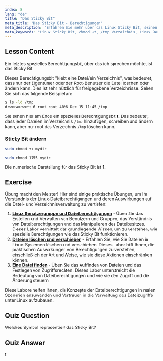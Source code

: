 ```yaml
---
index: 8
lang: "de"
title: "Das Sticky Bit"
meta_title: "Das Sticky Bit - Berechtigungen"
meta_description: "Erfahren Sie mehr über das Linux Sticky Bit, seinen Zweck in freigegebenen Verzeichnissen wie /tmp und wie Sie es mit chmod setzen. Verstehen Sie diese wichtige Dateiberechtigung!"
meta_keywords: "Linux Sticky Bit, chmod +t, /tmp Verzeichnis, Linux Berechtigungen, Dateisicherheit, Linux Tutorial, Linux für Anfänger"
---
```


## Lesson Content

Ein letztes spezielles Berechtigungsbit, über das ich sprechen möchte, ist das Sticky Bit.

Dieses Berechtigungsbit "klebt eine Datei/ein Verzeichnis", was bedeutet, dass nur der Eigentümer oder der Root-Benutzer die Datei löschen oder ändern kann. Dies ist sehr nützlich für freigegebene Verzeichnisse. Sehen Sie sich das folgende Beispiel an:

```bash
$ ls -ld /tmp
drwxrwxrwx+t 6 root root 4096 Dec 15 11:45 /tmp
```

Sie sehen hier am Ende ein spezielles Berechtigungsbit **t**. Das bedeutet, dass jeder Dateien im Verzeichnis `/tmp` hinzufügen, schreiben und ändern kann, aber nur root das Verzeichnis `/tmp` löschen kann.

### Sticky Bit ändern

```bash
sudo chmod +t mydir

sudo chmod 1755 mydir
```

Die numerische Darstellung für das Sticky Bit ist **1**.

## Exercise

Übung macht den Meister! Hier sind einige praktische Übungen, um Ihr Verständnis der Linux-Dateiberechtigungen und deren Auswirkungen auf die Datei- und Verzeichnisverwaltung zu vertiefen:

1. **[Linux Benutzergruppe und Dateiberechtigungen](https://labex.io/de/labs/linux-linux-user-group-and-file-permissions-18002)** - Üben Sie das Erstellen und Verwalten von Benutzern und Gruppen, das Verständnis von Dateiberechtigungen und das Manipulieren des Dateibesitzes. Dieses Labor vermittelt das grundlegende Wissen, um zu verstehen, wie spezielle Berechtigungen wie das Sticky Bit funktionieren.
2. **[Dateien löschen und verschieben](https://labex.io/de/labs/linux-delete-and-move-files-7777)** - Erfahren Sie, wie Sie Dateien in Linux-Systemen löschen und verschieben. Dieses Labor hilft Ihnen, die praktischen Auswirkungen von Berechtigungen zu verstehen, einschließlich der Art und Weise, wie sie diese Aktionen einschränken können.
3. **[Eine Datei finden](https://labex.io/de/labs/linux-find-a-file-17993)** - Üben Sie das Auffinden von Dateien und das Festlegen von Zugriffsrechten. Dieses Labor unterstreicht die Bedeutung von Dateiberechtigungen und wie sie den Zugriff und die Änderung steuern.

Diese Labore helfen Ihnen, die Konzepte der Dateiberechtigungen in realen Szenarien anzuwenden und Vertrauen in die Verwaltung des Dateizugriffs unter Linux aufzubauen.

## Quiz Question

Welches Symbol repräsentiert das Sticky Bit?

## Quiz Answer

t
